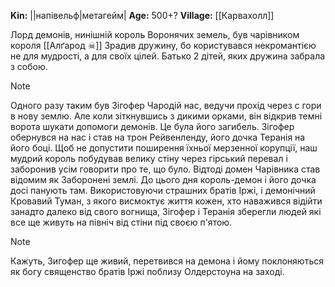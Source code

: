 **Kin:** ||напівельф|метагейм|
**Age:** 500+?
**Village:** [[Карвахолл]]

Лорд демонів, нинішній король Воронячих земель, був чарівником короля [[Алґарод ☠]]
Зрадив дружину, бо користувався некромантією не для мудрості, а для своїх цілей.
Батько 2 дітей, яких дружина забрала з собою.

> [!NOTE]
Одного разу таким був Зігофер Чародій нас, ведучи прохід через с
гори в нову землю. Але коли зіткнувшись з дикими орками, він відкрив темні ворота
шукати допомоги демонів. Це була його загибель.
Зігофер обернувся на нас і став на трон Рейвенленду, його дочка Теранія
на його боці.
Щоб не допустити поширення їхньої мерзенної корупції, наш мудрий король побудував велику стіну через гірський перевал і заборонив усім говорити про те, що було. Відтоді домен Чарівника став відомим як Заборонені землі.
До цього дня король-демон і його дочка досі панують там. Використовуючи страшних братів Іржі, і демонічний Кровавий Туман, з якого висмоктує життя
кожен, хто наважився відійти занадто далеко від свого вогнища,
Зігофер і Теранія зберегли людей які все ще живуть на північ від стіни під своєю п'ятою.

> [!NOTE]
> Кажуть, Зигофер ще живий, перетвився на демона і йому поклоняються як богу
> священство братів Іржі поблизу Олдерстоуна на заході.

